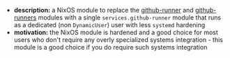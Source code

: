 
- **description:** a NixOS module to replace the [github-runner](https://github.com/NixOS/nixpkgs/blob/nixos-22.11/nixos/modules/services/continuous-integration/github-runner.nix) and [github-runners](https://github.com/NixOS/nixpkgs/blob/nixos-22.11/nixos/modules/services/continuous-integration/github-runners.nix) modules with a single `services.github-runner` module that runs as a dedicated (non `DynamicUser`) user with less `systemd` hardening
- **motivation:** the NixOS module is hardened and a good choice for most users who don't require any overly specialized systems integration - this module is a good choice if you do require such systems integration
